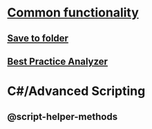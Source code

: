 ﻿# [Common functionality](common-features.md)
## [Save to folder](save-to-folder.md)
## [Best Practice Analyzer](xref:using-bpa)
# C#/Advanced Scripting
## @script-helper-methods